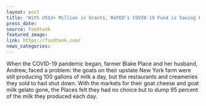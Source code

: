 ```yaml
---
layout: post
title: "With US$3+ Million in Grants, ReFED’s COVID-19 Fund is Saving Food Waste and Feeding People"
press_date:
source: Foodtank
featured_image:
link: https://foodtank.com/
news_categories:
---
```

When the COVID-19 pandemic began, farmer Blake Place and her husband, Andrew, faced a problem: the goats on their upstate New York farm were still producing 100 gallons of milk a day, but the restaurants and creameries they sold to had shut down. With the markets for their goat cheese and goat milk gelato gone, the Places felt they had no choice but to dump 95 percent of the milk they produced each day.